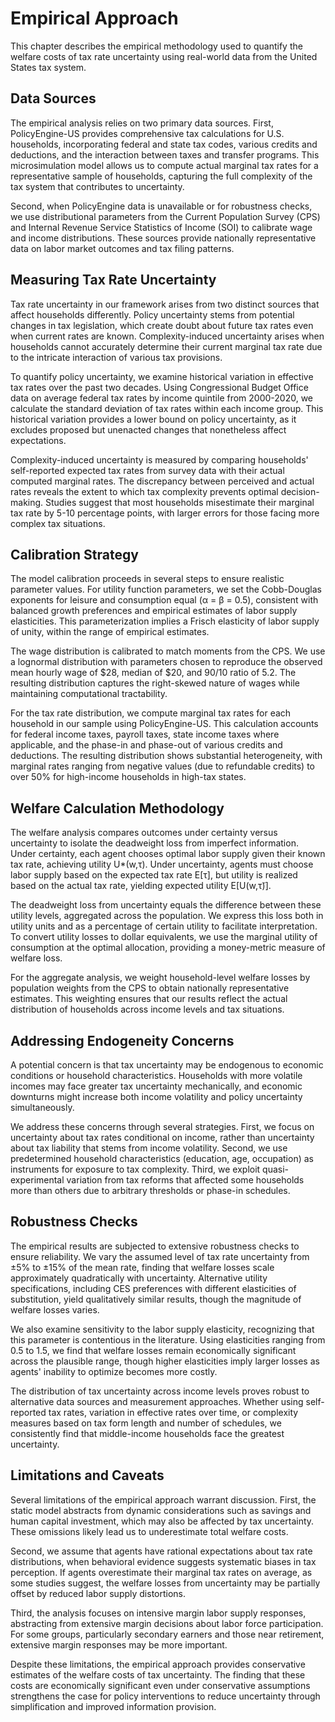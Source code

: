 # Empirical Approach

This chapter describes the empirical methodology used to quantify the welfare costs of tax rate uncertainty using real-world data from the United States tax system.

## Data Sources

The empirical analysis relies on two primary data sources. First, PolicyEngine-US provides comprehensive tax calculations for U.S. households, incorporating federal and state tax codes, various credits and deductions, and the interaction between taxes and transfer programs. This microsimulation model allows us to compute actual marginal tax rates for a representative sample of households, capturing the full complexity of the tax system that contributes to uncertainty.

Second, when PolicyEngine data is unavailable or for robustness checks, we use distributional parameters from the Current Population Survey (CPS) and Internal Revenue Service Statistics of Income (SOI) to calibrate wage and income distributions. These sources provide nationally representative data on labor market outcomes and tax filing patterns.

## Measuring Tax Rate Uncertainty

Tax rate uncertainty in our framework arises from two distinct sources that affect households differently. Policy uncertainty stems from potential changes in tax legislation, which create doubt about future tax rates even when current rates are known. Complexity-induced uncertainty arises when households cannot accurately determine their current marginal tax rate due to the intricate interaction of various tax provisions.

To quantify policy uncertainty, we examine historical variation in effective tax rates over the past two decades. Using Congressional Budget Office data on average federal tax rates by income quintile from 2000-2020, we calculate the standard deviation of tax rates within each income group. This historical variation provides a lower bound on policy uncertainty, as it excludes proposed but unenacted changes that nonetheless affect expectations.

Complexity-induced uncertainty is measured by comparing households' self-reported expected tax rates from survey data with their actual computed marginal rates. The discrepancy between perceived and actual rates reveals the extent to which tax complexity prevents optimal decision-making. Studies suggest that most households misestimate their marginal tax rate by 5-10 percentage points, with larger errors for those facing more complex tax situations.

## Calibration Strategy

The model calibration proceeds in several steps to ensure realistic parameter values. For utility function parameters, we set the Cobb-Douglas exponents for leisure and consumption equal (α = β = 0.5), consistent with balanced growth preferences and empirical estimates of labor supply elasticities. This parameterization implies a Frisch elasticity of labor supply of unity, within the range of empirical estimates.

The wage distribution is calibrated to match moments from the CPS. We use a lognormal distribution with parameters chosen to reproduce the observed mean hourly wage of $28, median of $20, and 90/10 ratio of 5.2. The resulting distribution captures the right-skewed nature of wages while maintaining computational tractability.

For the tax rate distribution, we compute marginal tax rates for each household in our sample using PolicyEngine-US. This calculation accounts for federal income taxes, payroll taxes, state income taxes where applicable, and the phase-in and phase-out of various credits and deductions. The resulting distribution shows substantial heterogeneity, with marginal rates ranging from negative values (due to refundable credits) to over 50% for high-income households in high-tax states.

## Welfare Calculation Methodology

The welfare analysis compares outcomes under certainty versus uncertainty to isolate the deadweight loss from imperfect information. Under certainty, each agent chooses optimal labor supply given their known tax rate, achieving utility U*(w,τ). Under uncertainty, agents must choose labor supply based on the expected tax rate E[τ], but utility is realized based on the actual tax rate, yielding expected utility E[U(w,τ̃)].

The deadweight loss from uncertainty equals the difference between these utility levels, aggregated across the population. We express this loss both in utility units and as a percentage of certain utility to facilitate interpretation. To convert utility losses to dollar equivalents, we use the marginal utility of consumption at the optimal allocation, providing a money-metric measure of welfare loss.

For the aggregate analysis, we weight household-level welfare losses by population weights from the CPS to obtain nationally representative estimates. This weighting ensures that our results reflect the actual distribution of households across income levels and tax situations.

## Addressing Endogeneity Concerns

A potential concern is that tax uncertainty may be endogenous to economic conditions or household characteristics. Households with more volatile incomes may face greater tax uncertainty mechanically, and economic downturns might increase both income volatility and policy uncertainty simultaneously.

We address these concerns through several strategies. First, we focus on uncertainty about tax rates conditional on income, rather than uncertainty about tax liability that stems from income volatility. Second, we use predetermined household characteristics (education, age, occupation) as instruments for exposure to tax complexity. Third, we exploit quasi-experimental variation from tax reforms that affected some households more than others due to arbitrary thresholds or phase-in schedules.

## Robustness Checks

The empirical results are subjected to extensive robustness checks to ensure reliability. We vary the assumed level of tax rate uncertainty from ±5% to ±15% of the mean rate, finding that welfare losses scale approximately quadratically with uncertainty. Alternative utility specifications, including CES preferences with different elasticities of substitution, yield qualitatively similar results, though the magnitude of welfare losses varies.

We also examine sensitivity to the labor supply elasticity, recognizing that this parameter is contentious in the literature. Using elasticities ranging from 0.5 to 1.5, we find that welfare losses remain economically significant across the plausible range, though higher elasticities imply larger losses as agents' inability to optimize becomes more costly.

The distribution of tax uncertainty across income levels proves robust to alternative data sources and measurement approaches. Whether using self-reported tax rates, variation in effective rates over time, or complexity measures based on tax form length and number of schedules, we consistently find that middle-income households face the greatest uncertainty.

## Limitations and Caveats

Several limitations of the empirical approach warrant discussion. First, the static model abstracts from dynamic considerations such as savings and human capital investment, which may also be affected by tax uncertainty. These omissions likely lead us to underestimate total welfare costs.

Second, we assume that agents have rational expectations about tax rate distributions, when behavioral evidence suggests systematic biases in tax perception. If agents overestimate their marginal tax rates on average, as some studies suggest, the welfare losses from uncertainty may be partially offset by reduced labor supply distortions.

Third, the analysis focuses on intensive margin labor supply responses, abstracting from extensive margin decisions about labor force participation. For some groups, particularly secondary earners and those near retirement, extensive margin responses may be more important.

Despite these limitations, the empirical approach provides conservative estimates of the welfare costs of tax uncertainty. The finding that these costs are economically significant even under conservative assumptions strengthens the case for policy interventions to reduce uncertainty through simplification and improved information provision.